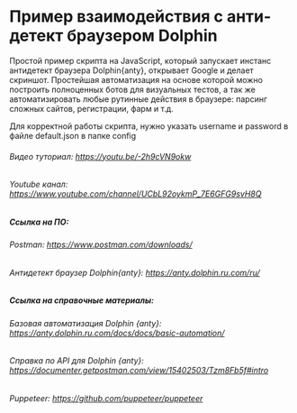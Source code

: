 # Пример взаимодействия с анти-детект браузером Dolphin

Простой пример скрипта на JavaScript, который запускает инстанс антидетект браузера Dolphin{anty}, открывает Google и делает скриншот. Простейшая автоматизация на основе которой можно построить полноценных ботов для визуальных тестов, а так же автоматизировать любые рутинные действия в браузере: парсинг сложных сайтов, регистрации, фарм и т.д.

Для корректной работы скрипта, нужно указать username и password в файле default.json в папке config


###### Видео туториал: https://youtu.be/-2h9cVN9okw
###### Youtube канал: https://www.youtube.com/channel/UCbL92oykmP_7E6GFG9svH8Q

##### Ссылка на ПО:
###### Postman: https://www.postman.com/downloads/
###### Антидетект браузер Dolphin{anty}: https://anty.dolphin.ru.com/ru/

##### Ссылка на справочные материалы:
###### Базовая автоматизация Dolphin {anty}: https://anty.dolphin.ru.com/docs/docs/basic-automation/
###### Справка по API для Dolphin {anty}: https://documenter.getpostman.com/view/15402503/Tzm8Fb5f#intro
###### Puppeteer: https://github.com/puppeteer/puppeteer
